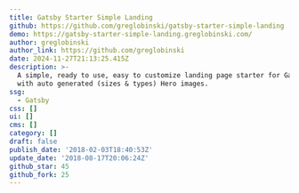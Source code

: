 ```yaml
---
title: Gatsby Starter Simple Landing
github: https://github.com/greglobinski/gatsby-starter-simple-landing
demo: https://gatsby-starter-simple-landing.greglobinski.com/
author: greglobinski
author_link: https://github.com/greglobinski
date: 2024-11-27T21:13:25.415Z
description: >-
  A simple, ready to use, easy to customize landing page starter for GatsbyJS
  with auto generated (sizes & types) Hero images.
ssg:
  - Gatsby
css: []
ui: []
cms: []
category: []
draft: false
publish_date: '2018-02-03T18:40:53Z'
update_date: '2018-08-17T20:06:24Z'
github_star: 45
github_fork: 25
---
```

